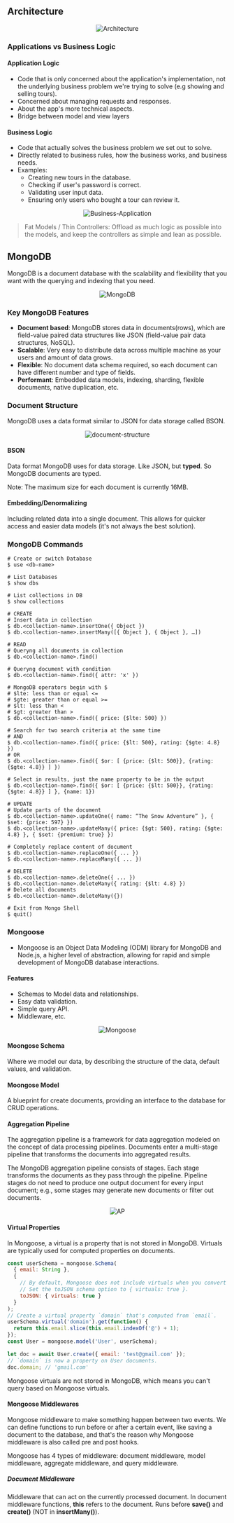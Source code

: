 ## Architecture
<p align="center">
  <img src="notes-imgs/4.png" alt="Architecture">
</p>

### Applications vs Business Logic
#### Application Logic
* Code that is only concerned about the application's implementation, not the underlying business problem we're trying to solve (e.g showing and selling tours).
* Concerned about managing requests and responses.
* About the app's more technical aspects.
* Bridge between model and view layers

#### Business Logic
* Code that actually solves the business problem we set out to solve.
* Directly related to business rules, how the business works, and business needs.
* Examples:
  * Creating new tours in the database.
  * Checking if user's password is correct.
  * Validating user input data.
  * Ensuring only users who bought a tour can review it.

<p align="center">
  <img src="notes-imgs/5.png" alt="Business-Application">
</p>

> Fat Models / Thin Controllers: Offload as much logic as possible into the models, and keep the controllers as simple and lean as possible.

## MongoDB
MongoDB is a document database with the scalability and flexibility that you want with the querying and indexing that you need.
<p align="center">
  <img src="notes-imgs/1.png" alt="MongoDB">
</p>

### Key MongoDB Features
* **Document based**: MongoDB stores data in documents(rows), which are field-value paired data structures like JSON (field-value pair data structures, NoSQL).
* **Scalable**: Very easy to distribute data across multiple machine as your users and amount of data grows.
* **Flexible**: No document data schema required, so each document can have different number and type of fields.
* **Performant**: Embedded data models, indexing, sharding, flexible documents, native duplication, etc.

### Document Structure
MongoDB uses a data format similar to JSON for data storage called BSON.
<p align="center">
  <img src="notes-imgs/2.png" alt="document-structure">
</p>

#### BSON
Data format MongoDB uses for data storage. Like JSON, but **typed**. So MongoDB documents are typed.

Note: The maximum size for each document is currently 16MB.

#### Embedding/Denormalizing
Including related data into a single document. This allows for quicker access and easier data models (it's not always the best solution).

### MongoDB Commands

```shell
# Create or switch Database
$ use <db-name>

# List Databases
$ show dbs

# List collections in DB
$ show collections

# CREATE
# Insert data in collection
$ db.<collection-name>.insertOne({ Object })
$ db.<collection-name>.insertMany([{ Object }, { Object }, …])

# READ
# Queryng all documents in collection
$ db.<collection-name>.find()

# Queryng document with condition
$ db.<collection-name>.find({ attr: 'x' })

# MongoDB operators begin with $
# $lte: less than or equal <=
# $gte: greater than or equal >=
# $lt: less than <
# $gt: greater than >
$ db.<collection-name>.find({ price: {$lte: 500} })

# Search for two search criteria at the same time
# AND
$ db.<collection-name>.find({ price: {$lt: 500}, rating: {$gte: 4.8} })
# OR
$ db.<collection-name>.find({ $or: [ {price: {$lt: 500}}, {rating: {$gte: 4.8}} ] })

# Select in results, just the name property to be in the output
$ db.<collection-name>.find({ $or: [ {price: {$lt: 500}}, {rating: {$gte: 4.8}} ] }, {name: 1})

# UPDATE
# Update parts of the document
$ db.<collection-name>.updateOne({ name: “The Snow Adventure” }, { $set: {price: 597} })
$ db.<collection-name>.updateMany({ price: {$gt: 500}, rating: {$gte: 4.8} }, { $set: {premium: true} })

# Completely replace content of document
$ db.<collection-name>.replaceOne({ ... })
$ db.<collection-name>.replaceMany({ ... })

# DELETE
$ db.<collection-name>.deleteOne({ ... })
$ db.<collection-name>.deleteMany({ rating: {$lt: 4.8} })
# Delete all documents
$ db.<collection-name>.deleteMany({})

# Exit from Mongo Shell
$ quit()
```

### Mongoose
* Mongoose is an Object Data Modeling (ODM) library for MongoDB and Node.js, a higher level of abstraction, allowing for rapid and simple development of MongoDB database interactions.

#### Features
* Schemas to Model data and relationships.
* Easy data validation.
* Simple query API.
* Middleware, etc.

<p align="center">
  <img src="notes-imgs/3.png" alt="Mongoose">
</p>

#### Moongose Schema
Where we model our data, by describing the structure of the data, default values, and validation.

#### Moongose Model
A blueprint for create documents, providing an interface to the database for CRUD operations.

#### Aggregation Pipeline
The aggregation pipeline is a framework for data aggregation modeled on the concept of data processing pipelines. Documents enter a multi-stage pipeline that transforms the documents into aggregated results.

The MongoDB aggregation pipeline consists of stages. Each stage transforms the documents as they pass through the pipeline. Pipeline stages do not need to produce one output document for every input document; e.g., some stages may generate new documents or filter out documents.

<p align="center">
  <img src="notes-imgs/6.png" alt="AP">
</p>

#### Virtual Properties
In Mongoose, a virtual is a property that is not stored in MongoDB. Virtuals are typically used for computed properties on documents.

```javascript
const userSchema = mongoose.Schema(
  { email: String },
  {
    // By default, Mongoose does not include virtuals when you convert a document to JSON.
    // Set the toJSON schema option to { virtuals: true }.
    toJSON: { virtuals: true }
  }
);
// Create a virtual property `domain` that's computed from `email`.
userSchema.virtual('domain').get(function() {
  return this.email.slice(this.email.indexOf('@') + 1);
});
const User = mongoose.model('User', userSchema);

let doc = await User.create({ email: 'test@gmail.com' });
// `domain` is now a property on User documents.
doc.domain; // 'gmail.com'
```

Mongoose virtuals are not stored in MongoDB, which means you can't query based on Mongoose virtuals.

#### Mongoose Middlewares
Mongoose middleware to make something happen between two events. We can define functions to run before or after a certain event, like saving a document to the database, and that's the reason why Mongoose middleware is also called pre and post hooks.

Mongoose has 4 types of middleware: document middleware, model middleware, aggregate middleware, and query middleware.

##### Document Middleware
Middleware that can act on the currently processed document. In document middleware functions, **this** refers to the document. Runs before **save()** and **create()** (NOT in **insertMany()**).
